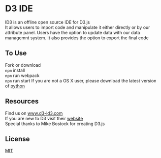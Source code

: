 # D3 IDE
ID3 is an offline open source IDE for D3.js  
It allows users to import code and manipulate it either directly or by our attribute panel. Users have the option to update data with our data managemnt system. It also provides the option to export the final code 


## To Use
Fork or download  
`npm` install  
`npm` run webpack  
`npm` run start
If you are not a OS X user, please download the latest version of [python](https://www.python.org/downloads/)



## Resources

Find us on www.d3-id3.com  
If you are new to D3 visit their [website](https://d3js.org/)  
Special thanks to Mike Bostock for creating D3.js  

## License
[MIT](https://spdx.org/licenses/MIT.html#licenseText) 
